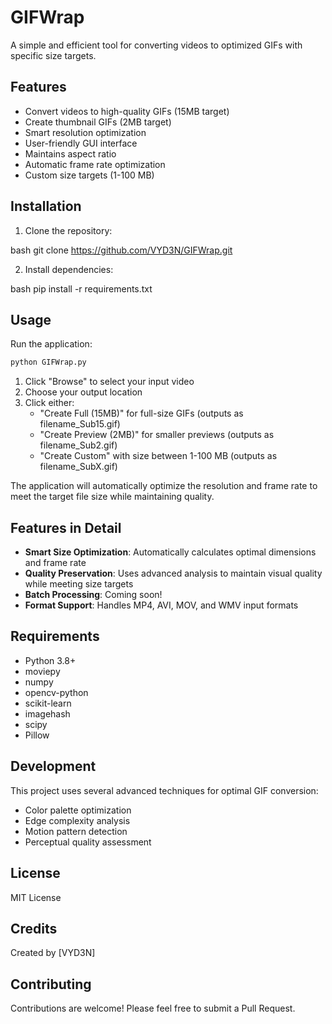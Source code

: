 # GIFWrap

A simple and efficient tool for converting videos to optimized GIFs with specific size targets.

## Features

- Convert videos to high-quality GIFs (15MB target)
- Create thumbnail GIFs (2MB target)
- Smart resolution optimization
- User-friendly GUI interface
- Maintains aspect ratio
- Automatic frame rate optimization
- Custom size targets (1-100 MB)

## Installation

1. Clone the repository:

bash
git clone https://github.com/VYD3N/GIFWrap.git

2. Install dependencies:

bash
pip install -r requirements.txt

## Usage

Run the application:
```bash
python GIFWrap.py
```

1. Click "Browse" to select your input video
2. Choose your output location
3. Click either:
   - "Create Full (15MB)" for full-size GIFs (outputs as filename_Sub15.gif)
   - "Create Preview (2MB)" for smaller previews (outputs as filename_Sub2.gif)
   - "Create Custom" with size between 1-100 MB (outputs as filename_SubX.gif)

The application will automatically optimize the resolution and frame rate to meet the target file size while maintaining quality.

## Features in Detail

- **Smart Size Optimization**: Automatically calculates optimal dimensions and frame rate
- **Quality Preservation**: Uses advanced analysis to maintain visual quality while meeting size targets
- **Batch Processing**: Coming soon!
- **Format Support**: Handles MP4, AVI, MOV, and WMV input formats

## Requirements

- Python 3.8+
- moviepy
- numpy
- opencv-python
- scikit-learn
- imagehash
- scipy
- Pillow

## Development

This project uses several advanced techniques for optimal GIF conversion:
- Color palette optimization
- Edge complexity analysis
- Motion pattern detection
- Perceptual quality assessment

## License

MIT License

## Credits

Created by [VYD3N]

## Contributing

Contributions are welcome! Please feel free to submit a Pull Request.

